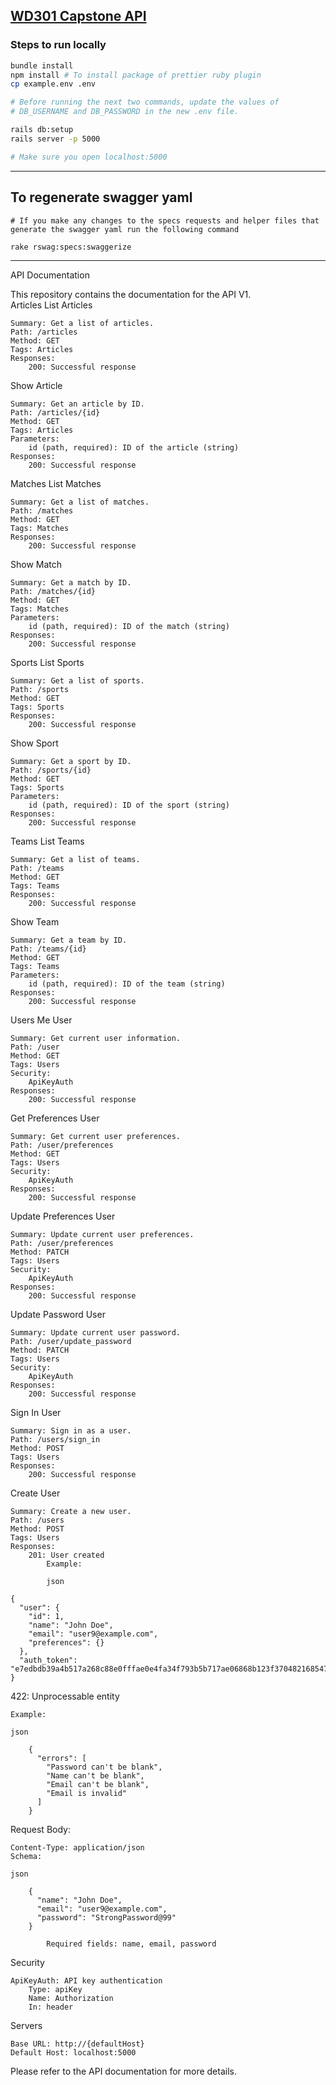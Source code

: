 ## [WD301 Capstone API](https://wd301-capstone-api.pupilfirst.school/)

### Steps to run locally

```sh
bundle install
npm install # To install package of prettier ruby plugin
cp example.env .env

# Before running the next two commands, update the values of
# DB_USERNAME and DB_PASSWORD in the new .env file.

rails db:setup
rails server -p 5000

# Make sure you open localhost:5000

```

---

## To regenerate swagger yaml

```sn
# If you make any changes to the specs requests and helper files that generate the swagger yaml run the following command

rake rswag:specs:swaggerize
```

---

API Documentation

This repository contains the documentation for the API V1. <br>
Articles
List Articles

    Summary: Get a list of articles.
    Path: /articles
    Method: GET
    Tags: Articles
    Responses:
        200: Successful response

Show Article

    Summary: Get an article by ID.
    Path: /articles/{id}
    Method: GET
    Tags: Articles
    Parameters:
        id (path, required): ID of the article (string)
    Responses:
        200: Successful response

Matches
List Matches

    Summary: Get a list of matches.
    Path: /matches
    Method: GET
    Tags: Matches
    Responses:
        200: Successful response

Show Match

    Summary: Get a match by ID.
    Path: /matches/{id}
    Method: GET
    Tags: Matches
    Parameters:
        id (path, required): ID of the match (string)
    Responses:
        200: Successful response

Sports
List Sports

    Summary: Get a list of sports.
    Path: /sports
    Method: GET
    Tags: Sports
    Responses:
        200: Successful response

Show Sport

    Summary: Get a sport by ID.
    Path: /sports/{id}
    Method: GET
    Tags: Sports
    Parameters:
        id (path, required): ID of the sport (string)
    Responses:
        200: Successful response

Teams
List Teams

    Summary: Get a list of teams.
    Path: /teams
    Method: GET
    Tags: Teams
    Responses:
        200: Successful response

Show Team

    Summary: Get a team by ID.
    Path: /teams/{id}
    Method: GET
    Tags: Teams
    Parameters:
        id (path, required): ID of the team (string)
    Responses:
        200: Successful response

Users
Me User

    Summary: Get current user information.
    Path: /user
    Method: GET
    Tags: Users
    Security:
        ApiKeyAuth
    Responses:
        200: Successful response

Get Preferences User

    Summary: Get current user preferences.
    Path: /user/preferences
    Method: GET
    Tags: Users
    Security:
        ApiKeyAuth
    Responses:
        200: Successful response

Update Preferences User

    Summary: Update current user preferences.
    Path: /user/preferences
    Method: PATCH
    Tags: Users
    Security:
        ApiKeyAuth
    Responses:
        200: Successful response

Update Password User

    Summary: Update current user password.
    Path: /user/update_password
    Method: PATCH
    Tags: Users
    Security:
        ApiKeyAuth
    Responses:
        200: Successful response

Sign In User

    Summary: Sign in as a user.
    Path: /users/sign_in
    Method: POST
    Tags: Users
    Responses:
        200: Successful response

Create User

    Summary: Create a new user.
    Path: /users
    Method: POST
    Tags: Users
    Responses:
        201: User created
            Example:

            json

    {
      "user": {
        "id": 1,
        "name": "John Doe",
        "email": "user9@example.com",
        "preferences": {}
      },
      "auth_token": "e7edbdb39a4b517a268c88e0fffae0e4fa34f793b5b717ae06868b123f3704821685478335"
    }

422: Unprocessable entity

    Example:

    json

        {
          "errors": [
            "Password can't be blank",
            "Name can't be blank",
            "Email can't be blank",
            "Email is invalid"
          ]
        }

Request Body:

    Content-Type: application/json
    Schema:

    json

        {
          "name": "John Doe",
          "email": "user9@example.com",
          "password": "StrongPassword@99"
        }

            Required fields: name, email, password

Security

    ApiKeyAuth: API key authentication
        Type: apiKey
        Name: Authorization
        In: header

Servers

    Base URL: http://{defaultHost}
    Default Host: localhost:5000

Please refer to the API documentation for more details.
